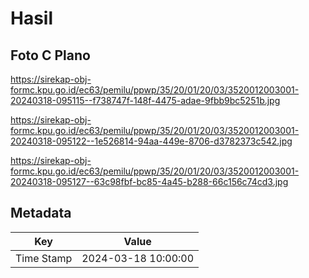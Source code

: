 # Hasil

## Foto C Plano

https://sirekap-obj-formc.kpu.go.id/ec63/pemilu/ppwp/35/20/01/20/03/3520012003001-20240318-095115--f738747f-148f-4475-adae-9fbb9bc5251b.jpg

https://sirekap-obj-formc.kpu.go.id/ec63/pemilu/ppwp/35/20/01/20/03/3520012003001-20240318-095122--1e526814-94aa-449e-8706-d3782373c542.jpg

https://sirekap-obj-formc.kpu.go.id/ec63/pemilu/ppwp/35/20/01/20/03/3520012003001-20240318-095127--63c98fbf-bc85-4a45-b288-66c156c74cd3.jpg


## Metadata

| Key        | Value               |
| ---------- | ------------------- |
| Time Stamp | 2024-03-18 10:00:00 |




